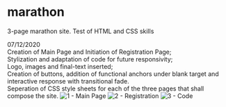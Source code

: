 # marathon
3-page marathon site. Test of HTML and CSS skills

07/12/2020 <br>
Creation of Main Page and Initiation of Registration Page; <br>
Stylization and adaptation of code for future responsivity; <br>
Logo, images and final-text inserted; <br>
Creation of buttons, addition of functional anchors under blank target and interactive response with transitional fade. <br>
Seperation of CSS style sheets for each of the three pages that shall compose the site. 
![1 - Main Page](https://user-images.githubusercontent.com/73433189/101419182-6b13e980-38e7-11eb-924a-9f5e3d918fab.PNG)
![2 - Registration](https://user-images.githubusercontent.com/73433189/101419184-6bac8000-38e7-11eb-935b-d3cfc133b019.PNG)
![3 - Code](https://user-images.githubusercontent.com/73433189/101419186-6c451680-38e7-11eb-97be-ab02628e4134.PNG)
